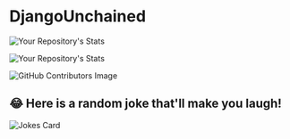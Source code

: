 # DjangoUnchained
![Your Repository's Stats](https://github-readme-stats.vercel.app/api?username=luckyrites&show_icons=true)


![Your Repository's Stats](https://github-readme-stats.vercel.app/api/top-langs/?username=luckyrites&theme=blue-green)

![GitHub Contributors Image](https://contrib.rocks/image?repo=luckyrites/DjangoUnchained)

## 😂 Here is a random joke that'll make you laugh!
![Jokes Card](https://readme-jokes.vercel.app/api)
